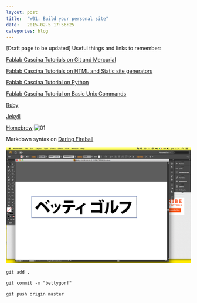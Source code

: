 ```yaml
---
layout: post
title:  "W01: Build your personal site"
date:   2015-02-5 17:56:25
categories: blog
---
```


[Draft page to be updated]
Useful things and links to remember:

[Fablab Cascina Tutorials on Git and Mercurial](http://fabacademy.fablabcascina.org/classes/pre-01/)  

[Fablab Cascina Tutorials on HTML and Static site generators](http://fabacademy.fablabcascina.org/classes/pre-02/)  

[Fablab Cascina Tutorial on Python](http://fabacademy.fablabcascina.org/classes/pre-03/)  

[Fablab Cascina Tutorial on Basic Unix Commands](http://fabacademy.fablabcascina.org/classes/pre-04)  

[Ruby](https://www.ruby-lang.org/it/)

[Jekyll](http://jekyllrb.com/)

[Homebrew](http://brew.sh/)
![01](/img/week-01-01/10.png)

Markdown syntax on [Daring Fireball](http://daringfireball.net/projects/markdown/syntax)

![01](/img/week-03-04/01.png)


```
git add .
```

```
git commit -m "bettygorf"

```

```
git push origin master
```

